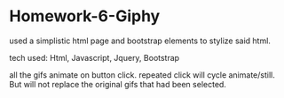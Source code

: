 # Homework-6-Giphy
used a simplistic html page and bootstrap elements to stylize said html. 

tech used: Html, Javascript, Jquery, Bootstrap

all the gifs animate on button click. repeated click will cycle animate/still. But will not replace the original gifs that had been selected.
